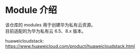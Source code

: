 # Module 介绍  
该仓库的 modules 用于创建华为私有云资源。  
目前适配的为华为私有云 6.5、8.x 版本。  

huaweicloudstack: https://www.huaweicloud.com/product/huaweicloudstack.html
